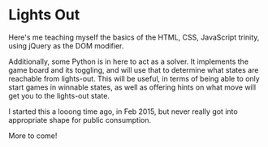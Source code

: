 # Lights Out

Here's me teaching myself the basics of the HTML, CSS, JavaScript
trinity, using jQuery as the DOM modifier.

Additionally, some Python is in here to act as a solver. It implements the
game board and its toggling, and will use that to determine what states are
reachable from lights-out. This will be useful, in terms of being able to
only start games in winnable states, as well as offering hints on what move
will get you to the lights-out state.

I started this a looong time ago, in Feb 2015, but never really got
into appropriate shape for public consumption.

More to come!